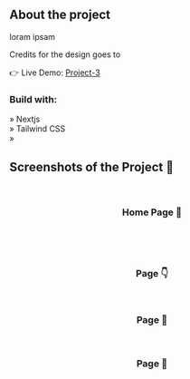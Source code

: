 <div align='center'><img src=''/></div>

<h2>About the project</h2>

<p>loram ipsam</p>

<p>Credits for the design goes to <a href=''></a></p>

👉 Live Demo: <a href=''>Project-3</a>

<h3>Build with:</h3>

» Nextjs <br>
» Tailwind CSS <br>
» 

<h2>Screenshots of the Project 📸</h2>
<br>
<h3 align='center'>Home Page 🏡</h3>

<div align='center'>
<img src=''/>
</div>

<br><br>
<h3 align='center'>Page 👇</h3>

<div align='center'>
<img src=''/>

<br>
<br>
<h3 align='center'>Page 🎁</h3>

<div align='center'>
<img src=''/>

<br>
<br>
<h3 align='center'>Page 🛒</h3>

<div align='center'>
<img src=''/>
</div>



